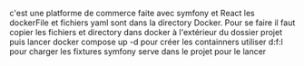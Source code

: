 c'est une platforme de commerce faite avec symfony et React les dockerFile et fichiers yaml sont dans la directory Docker.
Pour se faire il faut copier les fichiers et directory dans docker à l'extérieur du dossier projet 
puis lancer docker compose up -d pour créer les containners 
utiliser d:f:l pour charger les fixtures symfony serve dans le projet pour le lancer
